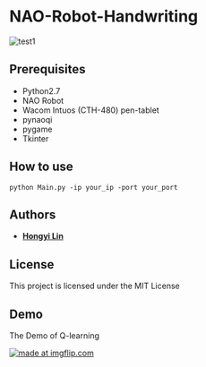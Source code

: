 # NAO-Robot-Handwriting

![test1](https://user-images.githubusercontent.com/22671087/40587069-e0259240-620d-11e8-9812-7054dd4b8272.jpg)
## Prerequisites
* Python2.7
* NAO Robot
* Wacom Intuos (CTH-480) pen-tablet
* pynaoqi
* pygame
* Tkinter

## How to use
```
python Main.py -ip your_ip -port your_port
```
## Authors

* **[Hongyi Lin](https://github.com/Hongyil1)** 

## License

This project is licensed under the MIT License

## Demo
The Demo of Q-learning

<a href="https://imgflip.com/gif/2b3en1"><img src="https://i.imgflip.com/2b3en1.gif" title="made at imgflip.com"/></a>
